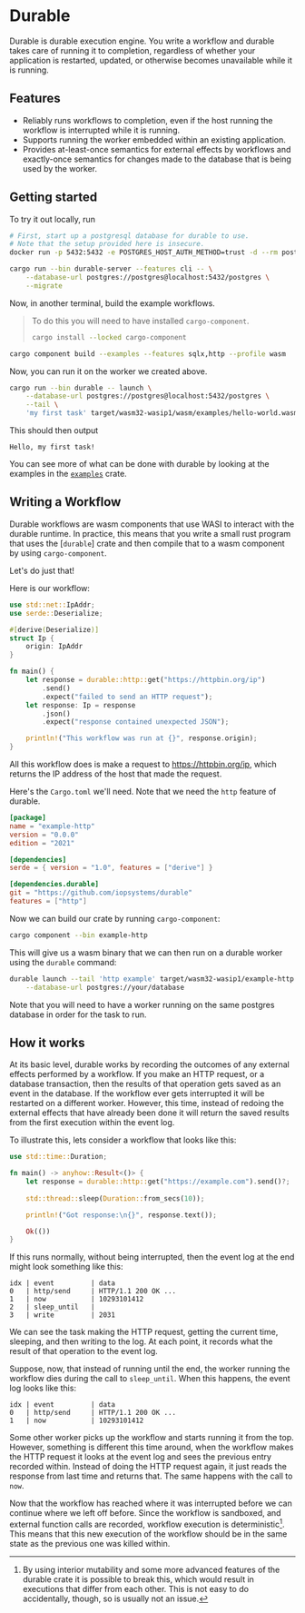 # Durable

Durable is durable execution engine. You write a workflow and durable takes care
of running it to completion, regardless of whether your application is restarted,
updated, or otherwise becomes unavailable while it is running.

## Features
- Reliably runs workflows to completion, even if the host running the workflow
  is interrupted while it is running.
- Supports running the worker embedded within an existing application.
- Provides at-least-once semantics for external effects by workflows and
  exactly-once semantics for changes made to the database that is being used
  by the worker.

## Getting started
To try it out locally, run

```bash
# First, start up a postgresql database for durable to use.
# Note that the setup provided here is insecure.
docker run -p 5432:5432 -e POSTGRES_HOST_AUTH_METHOD=trust -d --rm postgres:15

cargo run --bin durable-server --features cli -- \
    --database-url postgres://postgres@localhost:5432/postgres \
    --migrate
```

Now, in another terminal, build the example workflows. 

> To do this you will need to have installed `cargo-component`.
>
> ```bash
> cargo install --locked cargo-component
> ```

```bash
cargo component build --examples --features sqlx,http --profile wasm
```

Now, you can run it on the worker we created above.
```bash
cargo run --bin durable -- launch \
    --database-url postgres://postgres@localhost:5432/postgres \
    --tail \
    'my first task' target/wasm32-wasip1/wasm/examples/hello-world.wasm
```

This should then output
```
Hello, my first task!
```

You can see more of what can be done with durable by looking at the examples in
the [`examples`](examples) crate.

## Writing a Workflow
Durable workflows are wasm components that use WASI to interact with the durable
runtime. In practice, this means that you write a small rust program that uses
the [`durable`] crate and then compile that to a wasm component by using
`cargo-component`.

Let's do just that!

Here is our workflow:
```rust
use std::net::IpAddr;
use serde::Deserialize;

#[derive(Deserialize)]
struct Ip {
    origin: IpAddr
}

fn main() {
    let response = durable::http::get("https://httpbin.org/ip")
        .send()
        .expect("failed to send an HTTP request");
    let response: Ip = response
        .json()
        .expect("response contained unexpected JSON");

    println!("This workflow was run at {}", response.origin);
}
```

All this workflow does is make a request to <https://httpbin.org/ip>, which
returns the IP address of the host that made the request.

Here's the `Cargo.toml` we'll need. Note that we need the `http` feature of
durable.

```toml
[package]
name = "example-http"
version = "0.0.0"
edition = "2021"

[dependencies]
serde = { version = "1.0", features = ["derive"] }

[dependencies.durable]
git = "https://github.com/iopsystems/durable"
features = ["http"]
```

Now we can build our crate by running `cargo-component`:
```bash
cargo component --bin example-http
```

This will give us a wasm binary that we can then run on a durable worker using
the `durable` command:
```bash
durable launch --tail 'http example' target/wasm32-wasip1/example-http.wasm \
    --database-url postgres://your/database
```

Note that you will need to have a worker running on the same postgres database
in order for the task to run.

## How it works
At its basic level, durable works by recording the outcomes of any external
effects performed by a workflow. If you make an HTTP request, or a database
transaction, then the results of that operation gets saved as an event in the
database. If the workflow ever gets interrupted it will be restarted on a
different worker. However, this time, instead of redoing the external effects
that have already been done it will return the saved results from the first
execution within the event log.

To illustrate this, lets consider a workflow that looks like this:
```rust
use std::time::Duration;

fn main() -> anyhow::Result<()> {
    let response = durable::http::get("https://example.com").send()?;
    
    std::thread::sleep(Duration::from_secs(10));

    println!("Got response:\n{}", response.text());

    Ok(())
}
```

If this runs normally, without being interrupted, then the event log at the
end might look something like this:
```text
idx | event         | data
0   | http/send     | HTTP/1.1 200 OK ...
1   | now           | 10293101412
2   | sleep_until   |
3   | write         | 2031
```

We can see the task making the HTTP request, getting the current time, sleeping,
and then writing to the log. At each point, it records what the result of that
operation to the event log.

Suppose, now, that instead of running until the end, the worker running the
workflow dies during the call to `sleep_until`. When this happens, the event
log looks like this:
```text
idx | event         | data
0   | http/send     | HTTP/1.1 200 OK ...
1   | now           | 10293101412
```

Some other worker picks up the workflow and starts running it from the top.
However, something is different this time around, when the workflow makes the
HTTP request it looks at the event log and sees the previous entry recorded
within. Instead of doing the HTTP request again, it just reads the response
from last time and returns that. The same happens with the call to `now`.

Now that the workflow has reached where it was interrupted before we can
continue where we left off before. Since the workflow is sandboxed, and
external function calls are recorded, workflow execution is
deterministic[^1]. This means that this new execution of the workflow should
be in the same state as the previous one was killed within.

[^1]: By using interior mutability and some more advanced features of the
      durable crate it is possible to break this, which would result in
      executions that differ from each other. This is not easy to do
      accidentally, though, so is usually not an issue.
